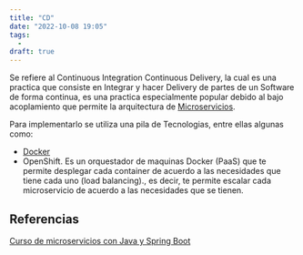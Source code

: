 ```yaml
---
title: "CD"
date: "2022-10-08 19:05"
tags: 
  - 
draft: true
---
```

Se refiere al Continuous Integration Continuous Delivery, la cual es una practica que consiste en Integrar y hacer Delivery de partes de un Software de forma continua, es una practica especialmente popular debido al bajo acoplamiento que permite la arquitectura de [Microservicios](notes/Microservicios.md). 

Para implementarlo se utiliza una pila de Tecnologias, entre ellas algunas como:
- [Docker](notes/Docker.md)
- OpenShift. Es un orquestador de maquinas Docker (PaaS) que te permite desplegar cada container de acuerdo a las necesidades que tiene cada uno (load balancing)., es decir, te permite escalar cada microservicio de acuerdo a las necesidades que se tienen.

## Referencias
[Curso de microservicios con Java y Spring Boot](reference/@%20Curso%20de%20microservicios%20con%20Java%20y%20Spring%20Boot.md)